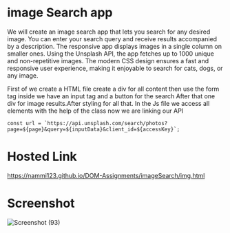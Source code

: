 # image Search app

We will create an image search app that lets you search for any desired image. You can enter your search query and receive results accompanied by a description. The responsive app displays images in a single column on smaller ones. Using the Unsplash API, the app fetches up to 1000 unique and non-repetitive images. The modern CSS design ensures a fast and responsive user experience, making it enjoyable to search for cats, dogs, or any image.


First of we create a HTML file create a div for all content then use the form tag inside we have an input tag and a button for the search 
After that one div for image results.After styling for all that.
In the Js file we access all elements with the help of the class now we are linking our API 

```
const url = `https://api.unsplash.com/search/photos?page=${page}&query=${inputData}&client_id=${accessKey}`;

```


# Hosted Link
https://nammi123.github.io/DOM-Assignments/imageSearch/img.html

# Screenshot
![Screenshot (93)](https://github.com/nammi123/DOM-Assignments/assets/96935962/63046b8f-ebca-4d12-ad11-ab4476199a78)




